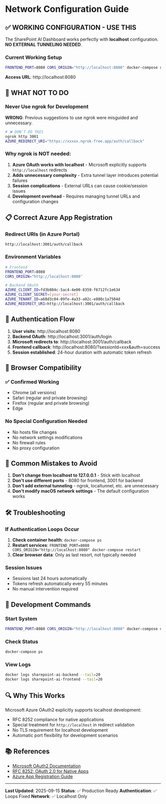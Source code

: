 # Network Configuration Guide

## ✅ WORKING CONFIGURATION - USE THIS

The SharePoint AI Dashboard works perfectly with **localhost** configuration. **NO EXTERNAL TUNNELING NEEDED**.

### Current Working Setup
```bash
FRONTEND_PORT=8080 CORS_ORIGIN="http://localhost:8080" docker-compose up -d
```

**Access URL**: http://localhost:8080

## 🚫 WHAT NOT TO DO

### Never Use ngrok for Development
**WRONG**: Previous suggestions to use ngrok were misguided and unnecessary.

```bash
# ❌ DON'T DO THIS
ngrok http 3001
AZURE_REDIRECT_URI="https://xxxxx.ngrok-free.app/auth/callback"
```

### Why ngrok is NOT needed:
1. **Azure OAuth works with localhost** - Microsoft explicitly supports `http://localhost` redirects
2. **Adds unnecessary complexity** - Extra tunnel layer introduces potential failures
3. **Session complications** - External URLs can cause cookie/session issues
4. **Development overhead** - Requires managing tunnel URLs and configuration changes

## 📋 Correct Azure App Registration

### Redirect URIs (in Azure Portal)
```
http://localhost:3001/auth/callback
```

### Environment Variables
```bash
# Frontend
FRONTEND_PORT=8080
CORS_ORIGIN="http://localhost:8080"

# Backend OAuth
AZURE_CLIENT_ID=fd3b804c-5ac4-4e00-8359-f6712fc1e634
AZURE_CLIENT_SECRET=[your-secret]
AZURE_TENANT_ID=a68d3c04-09fe-4a33-a02c-e880c1a7504d
AZURE_REDIRECT_URI=http://localhost:3001/auth/callback
```

## 🔧 Authentication Flow

1. **User visits**: http://localhost:8080
2. **Backend OAuth**: http://localhost:3001/auth/login
3. **Microsoft redirects to**: http://localhost:3001/auth/callback
4. **Frontend callback**: http://localhost:8080/?sessionId=xxx&auth=success
5. **Session established**: 24-hour duration with automatic token refresh

## 📱 Browser Compatibility

### ✅ Confirmed Working
- Chrome (all versions)
- Safari (regular and private browsing)
- Firefox (regular and private browsing)
- Edge

### No Special Configuration Needed
- No hosts file changes
- No network settings modifications
- No firewall rules
- No proxy configuration

## 🚨 Common Mistakes to Avoid

1. **Don't change from localhost to 127.0.0.1** - Stick with localhost
2. **Don't use different ports** - 8080 for frontend, 3001 for backend
3. **Don't add external tunneling** - ngrok, localtunnel, etc. are unnecessary
4. **Don't modify macOS network settings** - The default configuration works

## 🛠️ Troubleshooting

### If Authentication Loops Occur
1. **Check container health**: `docker-compose ps`
2. **Restart services**: `FRONTEND_PORT=8080 CORS_ORIGIN="http://localhost:8080" docker-compose restart`
3. **Clear browser data**: Only as last resort, not typically needed

### Session Issues
- Sessions last 24 hours automatically
- Tokens refresh automatically every 55 minutes
- No manual intervention required

## 📝 Development Commands

### Start System
```bash
FRONTEND_PORT=8080 CORS_ORIGIN="http://localhost:8080" docker-compose up -d
```

### Check Status
```bash
docker-compose ps
```

### View Logs
```bash
docker logs sharepoint-ai-backend --tail=20
docker logs sharepoint-ai-frontend --tail=20
```

## 🔍 Why This Works

Microsoft Azure OAuth2 explicitly supports localhost development:
- RFC 8252 compliance for native applications
- Special treatment for `http://localhost` in redirect validation
- No TLS requirement for localhost development
- Automatic port flexibility for development scenarios

## 📚 References

- [Microsoft OAuth2 Documentation](https://docs.microsoft.com/en-us/azure/active-directory/develop/v2-oauth2-auth-code-flow)
- [RFC 8252: OAuth 2.0 for Native Apps](https://tools.ietf.org/html/rfc8252#section-8.3)
- [Azure App Registration Guide](https://docs.microsoft.com/en-us/azure/active-directory/develop/quickstart-register-app)

---

**Last Updated**: 2025-09-15
**Status**: ✅ Production Ready
**Authentication**: ✅ Loops Fixed
**Network**: ✅ Localhost Only
